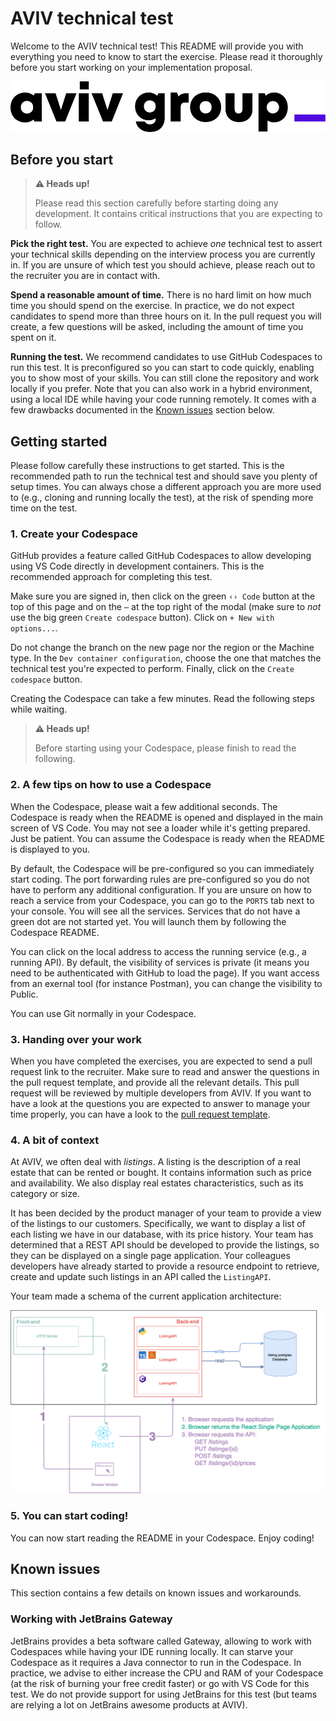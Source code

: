 # AVIV technical test

Welcome to the AVIV technical test! This README will provide you with everything you need to know to start the exercise.
Please read it thoroughly before you start working on your implementation proposal.

![AVIV logo](./docs/aviv-logo.svg)

## Before you start

> **⚠️ Heads up!**
> 
> Please read this section carefully before starting doing any development. It contains critical instructions that you are expecting to follow.

**Pick the right test.** You are expected to achieve *one* technical test to assert your technical skills depending on the interview process you are currently in. If you are unsure of which test you should achieve, please reach out to the recruiter you are in contact with.

**Spend a reasonable amount of time.** There is no hard limit on how much time you should spend on the exercise. In practice, we do not expect candidates
to spend more than three hours on it. In the pull request you will create, a few questions will be asked, including the amount of time you spent on it.

**Running the test.** We recommend candidates to use GitHub Codespaces to run this test. It is preconfigured so you can start to code quickly, enabling you
to show most of your skills. You can still clone the repository and work locally if you prefer. Note that you can also work in a hybrid environment, using
a local IDE while having your code running remotely. It comes with a few drawbacks documented in the [Known issues](#known-issues) section below.

## Getting started

Please follow carefully these instructions to get started. This is the recommended path to run the technical test and should save you plenty of setup times.
You can always chose a different approach you are more used to (e.g., cloning and running locally the test), at the risk of spending more time on the test.

### 1. Create your Codespace

GitHub provides a feature called GitHub Codespaces to allow developing using VS Code directly in development containers. This is the recommended approach for
completing this test.

Make sure you are signed in, then click on the green `‹› Code` button at the top of this page and on the `⋯` at the top right of the modal (make sure to *not*
use the big green `Create codespace` button). Click on `+ New with options...`.

Do not change the branch on the new page nor the region or the Machine type. In the `Dev container configuration`, choose the one that matches the technical test
you're expected to perform. Finally, click on the `Create codespace` button.

Creating the Codespace can take a few minutes. Read the following steps while waiting.

> **⚠️ Heads up!**
> 
> Before starting using your Codespace, please finish to read the following.

### 2. A few tips on how to use a Codespace

When the Codespace, please wait a few additional seconds. The Codespace is ready when the README is opened and displayed in the main screen of VS Code. You may
not see a loader while it's getting prepared. Just be patient. You can assume the Codespace is ready when the README is displayed to you.

By default, the Codespace will be pre-configured so you can immediately start coding. The port forwarding rules are pre-configured so you do not have to perform
any additional configuration. If you are unsure on how to reach a service from your Codespace, you can go to the `PORTS` tab next to your console. You will see
all the services. Services that do not have a green dot are not started yet. You will launch them by following the Codespace README.

You can click on the local address to access the running service (e.g., a running API). By default, the visibility of services is private (it means you need to
be authenticated with GitHub to load the page). If you want access from an exernal tool (for instance Postman), you can change the visibility to Public.

You can use Git normally in your Codespace.

### 3. Handing over your work

When you have completed the exercises, you are expected to send a pull request link to the recruiter. Make sure to read and answer the questions in the
pull request template, and provide all the relevant details. This pull request will be reviewed by multiple developers from AVIV. If you want to have
a look at the questions you are expected to answer to manage your time properly, you can have a look to the [pull request template](./.github/pull_request_template.md).

### 4. A bit of context

At AVIV, we often deal with _listings_. A listing is the description of a real estate that can be rented or bought. It
contains information such as price and availability. We also display real estates characteristics, such as its category
or size.

It has been decided by the product manager of your team to provide a view of the listings to our customers. Specifically, we want to display
a list of each listing we have in our database, with its price history. Your team has determined that a REST
API should be developed to provide the listings, so they can be displayed on a single page application. Your colleagues developers have
already started to provide a resource endpoint to retrieve, create and update such listings in an API called the
`ListingAPI`.

Your team made a schema of the current application architecture:

![Application Architecture](./docs/Aviv-Technical-Test-Architecture.png "Application Architecture")

### 5. You can start coding!

You can now start reading the README in your Codespace. Enjoy coding!

## Known issues

This section contains a few details on known issues and workarounds.

### Working with JetBrains Gateway

JetBrains provides a beta software called Gateway, allowing to work with Codespaces while having your IDE running locally. It can starve your Codespace as it
requires a Java connector to run in the Codespace. In practice, we advise to either increase the CPU and RAM of your Codespace (at the risk of burning your free
credit faster) or go with VS Code for this test. We do not provide support for using JetBrains for this test (but teams are relying a lot on JetBrains awesome 
products at AVIV).
